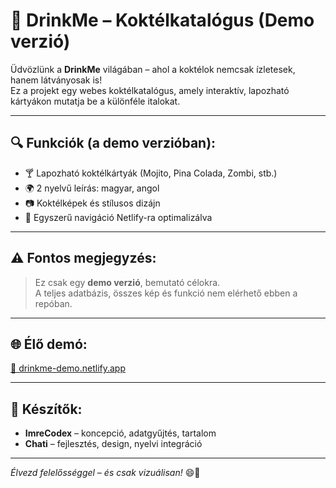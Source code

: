 # 🍹 DrinkMe – Koktélkatalógus (Demo verzió)

Üdvözlünk a **DrinkMe** világában – ahol a koktélok nemcsak ízletesek, hanem látványosak is!  
Ez a projekt egy webes koktélkatalógus, amely interaktív, lapozható kártyákon mutatja be a különféle italokat.

---

## 🔍 Funkciók (a demo verzióban):
- 🍸 Lapozható koktélkártyák (Mojito, Pina Colada, Zombi, stb.)
- 🌍 2 nyelvű leírás: magyar, angol
- 📷 Koktélképek és stílusos dizájn
- 🧭 Egyszerű navigáció Netlify-ra optimalizálva

---

## ⚠️ Fontos megjegyzés:
> Ez csak egy **demo verzió**, bemutató célokra.  
> A teljes adatbázis, összes kép és funkció nem elérhető ebben a repóban.

---

## 🌐 Élő demó:
[🔗 drinkme-demo.netlify.app](https://drinkme-demo.netlify.app/)

---

## 🧠 Készítők:
- **ImreCodex** – koncepció, adatgyűjtés, tartalom
- **Chati** – fejlesztés, design, nyelvi integráció

---

*Élvezd felelősséggel – és csak vizuálisan!* 😄🍹
